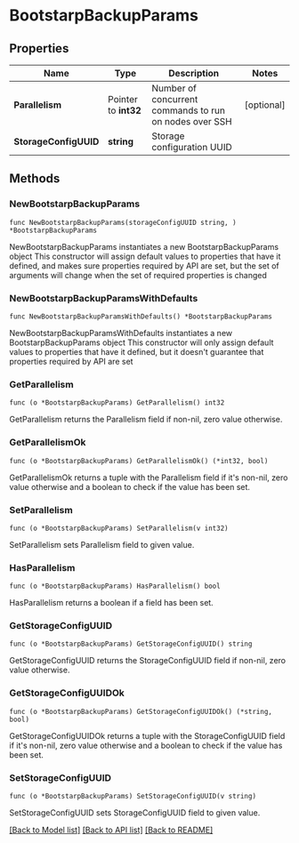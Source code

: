 # BootstarpBackupParams

## Properties

Name | Type | Description | Notes
------------ | ------------- | ------------- | -------------
**Parallelism** | Pointer to **int32** | Number of concurrent commands to run on nodes over SSH | [optional] 
**StorageConfigUUID** | **string** | Storage configuration UUID | 

## Methods

### NewBootstarpBackupParams

`func NewBootstarpBackupParams(storageConfigUUID string, ) *BootstarpBackupParams`

NewBootstarpBackupParams instantiates a new BootstarpBackupParams object
This constructor will assign default values to properties that have it defined,
and makes sure properties required by API are set, but the set of arguments
will change when the set of required properties is changed

### NewBootstarpBackupParamsWithDefaults

`func NewBootstarpBackupParamsWithDefaults() *BootstarpBackupParams`

NewBootstarpBackupParamsWithDefaults instantiates a new BootstarpBackupParams object
This constructor will only assign default values to properties that have it defined,
but it doesn't guarantee that properties required by API are set

### GetParallelism

`func (o *BootstarpBackupParams) GetParallelism() int32`

GetParallelism returns the Parallelism field if non-nil, zero value otherwise.

### GetParallelismOk

`func (o *BootstarpBackupParams) GetParallelismOk() (*int32, bool)`

GetParallelismOk returns a tuple with the Parallelism field if it's non-nil, zero value otherwise
and a boolean to check if the value has been set.

### SetParallelism

`func (o *BootstarpBackupParams) SetParallelism(v int32)`

SetParallelism sets Parallelism field to given value.

### HasParallelism

`func (o *BootstarpBackupParams) HasParallelism() bool`

HasParallelism returns a boolean if a field has been set.

### GetStorageConfigUUID

`func (o *BootstarpBackupParams) GetStorageConfigUUID() string`

GetStorageConfigUUID returns the StorageConfigUUID field if non-nil, zero value otherwise.

### GetStorageConfigUUIDOk

`func (o *BootstarpBackupParams) GetStorageConfigUUIDOk() (*string, bool)`

GetStorageConfigUUIDOk returns a tuple with the StorageConfigUUID field if it's non-nil, zero value otherwise
and a boolean to check if the value has been set.

### SetStorageConfigUUID

`func (o *BootstarpBackupParams) SetStorageConfigUUID(v string)`

SetStorageConfigUUID sets StorageConfigUUID field to given value.



[[Back to Model list]](../README.md#documentation-for-models) [[Back to API list]](../README.md#documentation-for-api-endpoints) [[Back to README]](../README.md)


